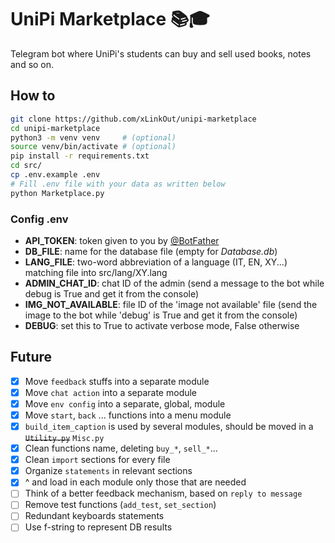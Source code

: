 # UniPi Marketplace 📚🎓
Telegram bot where UniPi's students can buy and sell used books, notes and so on.

## How to
```bash
git clone https://github.com/xLinkOut/unipi-marketplace
cd unipi-marketplace
python3 -m venv venv     # (optional)
source venv/bin/activate # (optional)
pip install -r requirements.txt
cd src/
cp .env.example .env
# Fill .env file with your data as written below
python Marketplace.py
```

### Config .env
* **API_TOKEN**: token given to you by [@BotFather](https://t.me/botfather)
* **DB_FILE**: name for the database file (empty for _Database.db_)
* **LANG_FILE**: two-word abbreviation of a language (IT, EN, XY...) matching file into src/lang/XY.lang
* **ADMIN_CHAT_ID**: chat ID of the admin (send a message to the bot while debug is True and get it from the console)
* **IMG_NOT_AVAILABLE**: file ID of the 'image not available' file (send the image to the bot while 'debug' is True and get it from the console)
* **DEBUG**: set this to True to activate verbose mode, False otherwise

## Future
- [x] Move `feedback` stuffs into a separate module
- [x] Move `chat action` into a separate module
- [x] Move `env config` into a separate, global, module
- [x] Move `start`, `back` ... functions into a menu module
- [x] `build_item_caption` is used by several modules, should be moved in a ~~`Utility.py`~~ `Misc.py`
- [x] Clean functions name, deleting `buy_*`, `sell_*`...
- [x] Clean `import` sections for every file
- [x] Organize `statements` in relevant sections
- [x] ^ and load in each module only those that are needed
- [ ] Think of a better feedback mechanism, based on `reply to message`
- [ ] Remove test functions (`add_test`, `set_section`)
- [ ] Redundant keyboards statements
- [ ] Use f-string to represent DB results